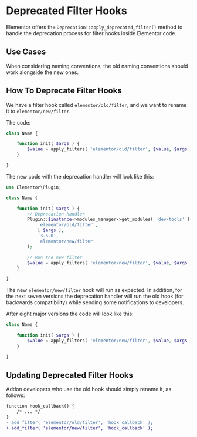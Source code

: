 # Deprecated Filter Hooks

<Badge type="tip" vertical="top" text="Elementor Core" /> <Badge type="warning" vertical="top" text="Intermediate" />

Elementor offers the `Deprecation::apply_deprecated_filter()` method to handle the deprecation process for filter hooks inside Elementor code.

## Use Cases

When considering naming conventions, the old naming conventions should work alongside the new ones.

## How To Deprecate Filter Hooks

We have a filter hook called `elementor/old/filter`, and we want to rename it to `elementor/new/filter`.

The code:

```php
class Name {

	function init( $args ) {
		$value = apply_filters( 'elementor/old/filter', $value, $args );
	}

}
```

The new code with the deprecation handler will look like this:

```php
use Elementor\Plugin;

class Name {

	function init( $args ) {
		// Deprecation handler
		Plugin::$instance->modules_manager->get_modules( 'dev-tools' )->deprecation->apply_deprecated_filter(
			'elementor/old/filter',
			[ $args ],
			'3.5.0',
			'elementor/new/filter'
		);

		// Run the new filter
		$value = apply_filters( 'elementor/new/filter', $value, $args );
	}

}
```

The new `elementor/new/filter` hook will run as expected. In addition, for the next seven versions the deprecation handler will run the old hook (for backwards compatibility) while sending some notifications to developers. 

After eight major versions the code will look like this:

```php
class Name {

	function init( $args ) {
		$value = apply_filters( 'elementor/new/filter', $value, $args );
	}

}
```

## Updating Deprecated Filter Hooks

Addon developers who use the old hook should simply rename it, as follows:

```diff
function hook_callback() {
	/* ... */
}
- add_filter( 'elementor/old/filter', 'hook_callback' );
+ add_filter( 'elementor/new/filter', 'hook_callback' );
```
